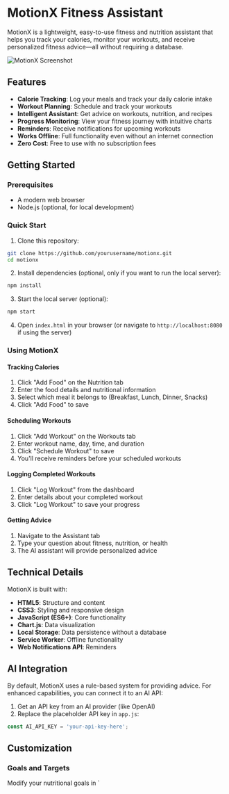 # MotionX Fitness Assistant

MotionX is a lightweight, easy-to-use fitness and nutrition assistant that helps you track your calories, monitor your workouts, and receive personalized fitness advice—all without requiring a database.

![MotionX Screenshot](screenshot.png)

## Features

- **Calorie Tracking**: Log your meals and track your daily calorie intake
- **Workout Planning**: Schedule and track your workouts
- **Intelligent Assistant**: Get advice on workouts, nutrition, and recipes
- **Progress Monitoring**: View your fitness journey with intuitive charts
- **Reminders**: Receive notifications for upcoming workouts
- **Works Offline**: Full functionality even without an internet connection
- **Zero Cost**: Free to use with no subscription fees

## Getting Started

### Prerequisites

- A modern web browser
- Node.js (optional, for local development)

### Quick Start

1. Clone this repository:
```bash
git clone https://github.com/yourusername/motionx.git
cd motionx
```

2. Install dependencies (optional, only if you want to run the local server):
```bash
npm install
```

3. Start the local server (optional):
```bash
npm start
```

4. Open `index.html` in your browser (or navigate to `http://localhost:8080` if using the server)

### Using MotionX

#### Tracking Calories
1. Click "Add Food" on the Nutrition tab
2. Enter the food details and nutritional information
3. Select which meal it belongs to (Breakfast, Lunch, Dinner, Snacks)
4. Click "Add Food" to save

#### Scheduling Workouts
1. Click "Add Workout" on the Workouts tab
2. Enter workout name, day, time, and duration
3. Click "Schedule Workout" to save
4. You'll receive reminders before your scheduled workouts

#### Logging Completed Workouts
1. Click "Log Workout" from the dashboard
2. Enter details about your completed workout
3. Click "Log Workout" to save your progress

#### Getting Advice
1. Navigate to the Assistant tab
2. Type your question about fitness, nutrition, or health
3. The AI assistant will provide personalized advice

## Technical Details

MotionX is built with:
- **HTML5**: Structure and content
- **CSS3**: Styling and responsive design
- **JavaScript (ES6+)**: Core functionality
- **Chart.js**: Data visualization
- **Local Storage**: Data persistence without a database
- **Service Worker**: Offline functionality
- **Web Notifications API**: Reminders

## AI Integration

By default, MotionX uses a rule-based system for providing advice. For enhanced capabilities, you can connect it to an AI API:

1. Get an API key from an AI provider (like OpenAI)
2. Replace the placeholder API key in `app.js`:
```javascript
const AI_API_KEY = 'your-api-key-here';
```

## Customization

### Goals and Targets
Modify your nutritional goals in `